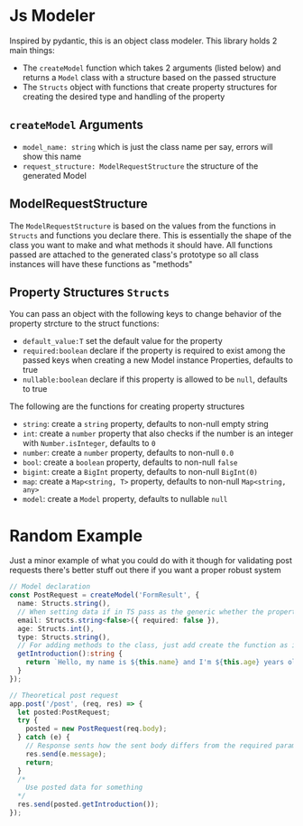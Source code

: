 # Js Modeler
Inspired by pydantic, this is an object class modeler. 
This library holds 2 main things:
- The `createModel` function which takes 2 arguments (listed below) and returns a `Model` class with a structure based on the passed structure
- The `Structs` object with functions that create property structures for creating the desired type and handling of the property

## `createModel` Arguments
  - `model_name: string` which is just the class name per say, errors will show this name
  - `request_structure: ModelRequestStructure` the structure of the generated Model

## ModelRequestStructure
The `ModelRequestStructure` is based on the values from the functions in `Structs` and functions you declare there. This is essentially the shape of the class you want to make and what methods it should have. All functions passed are attached to the generated class's prototype so all class instances will have these functions as "methods"

## Property Structures `Structs`
You can pass an object with the following keys to change behavior of the property strcture to the struct functions:
- `default_value:T` set the default value for the property
- `required:boolean` declare if the property is required to exist among the passed keys when creating a new Model instance
Properties, defaults to true
- `nullable:boolean` declare if this property is allowed to be `null`, defaults to true

The following are the functions for creating property structures
- `string`: create a `string` property, defaults to non-null empty string
- `int`: create a `number` property that also checks if the number is an integer with `Number.isInteger`, defaults to `0`
- `number`: create a `number` property, defaults to non-null `0.0`
- `bool`: create a `boolean` property, defaults to non-null `false`
- `bigint`: create a `BigInt` property, defaults to non-null `BigInt(0)`
- `map`: create a `Map<string, T>` property, defaults to non-null `Map<string, any>`
- `model`: create a `Model` property, defaults to nullable `null`

# Random Example
Just a minor example of what you could do with it though for validating post requests there's better stuff out there if you want a proper robust system
```ts
// Model declaration
const PostRequest = createModel('FormResult', {
  name: Structs.string(),
  // When setting data if in TS pass as the generic whether the property is required or not for proper intellisense, don't know how to handle this properly with typing :(
  email: Structs.string<false>({ required: false }),
  age: Structs.int(),
  type: Structs.string(),
  // For adding methods to the class, just add create the function as if here was the class declaration
  getIntroduction():string {
    return `Hello, my name is ${this.name} and I'm ${this.age} years old.`
  }
});

// Theoretical post request
app.post('/post', (req, res) => {
  let posted:PostRequest;
  try {
    posted = new PostRequest(req.body);
  } catch (e) {
    // Response sents how the sent body differs from the required params
    res.send(e.message);
    return;
  }
  /*
    Use posted data for something
  */
  res.send(posted.getIntroduction());
});
```
